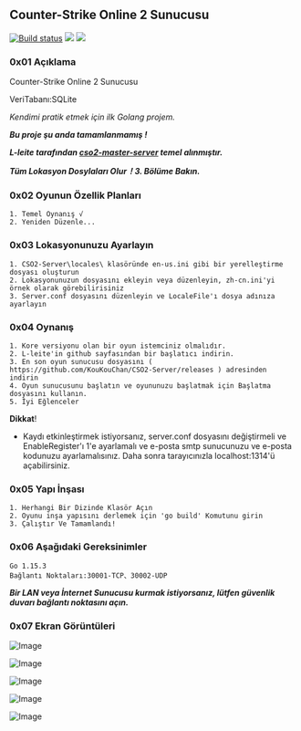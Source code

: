 ## Counter-Strike Online 2 Sunucusu 

[![Build status](https://ci.appveyor.com/api/projects/status/a4pj1il9li5s08k5?svg=true)](https://ci.appveyor.com/project/KouKouChan/cso2-server)
[![](https://img.shields.io/badge/license-MIT-green)](./LICENSE)
[![](https://img.shields.io/badge/version-v0.4.2-blue)](https://github.com/KouKouChan/CSO2-Server/releases)

### 0x01 Açıklama

Counter-Strike Online 2 Sunucusu

VeriTabanı:SQLite

*Kendimi pratik etmek için ilk Golang projem.*

***Bu proje şu anda tamamlanmamış !***

***L-leite tarafından [cso2-master-server](https://github.com/L-Leite/cso2-master-server) temel alınmıştır.***

***Tüm Lokasyon Dosylaları Olur！3. Bölüme Bakın.***

### 0x02 Oyunun Özellik Planları

    1. Temel Oynanış √
    2. Yeniden Düzenle...

### 0x03 Lokasyonunuzu Ayarlayın

```
1. CSO2-Server\locales\ klasöründe en-us.ini gibi bir yerelleştirme dosyası oluşturun
2. Lokasyonunuzun dosyasını ekleyin veya düzenleyin, zh-cn.ini'yi örnek olarak görebilirisiniz
3. Server.conf dosyasını düzenleyin ve LocaleFile'ı dosya adınıza ayarlayın
```

### 0x04 Oynanış

    1. Kore versiyonu olan bir oyun istemciniz olmalıdır.
    2. L-leite'in github sayfasından bir başlatıcı indirin.
    3. En son oyun sunucusu dosyasını ( https://github.com/KouKouChan/CSO2-Server/releases ) adresinden indirin
    4. Oyun sunucusunu başlatın ve oyununuzu başlatmak için Başlatma dosyasını kullanın.
    5. İyi Eğlenceler

**Dikkat**!

- Kaydı etkinleştirmek istiyorsanız, server.conf dosyasını değiştirmeli ve EnableRegister'ı 1'e ayarlamalı ve e-posta smtp sunucunuzu ve e-posta kodunuzu ayarlamalısınız. Daha sonra tarayıcınızla localhost:1314'ü açabilirsiniz.

### 0x05 Yapı İnşası

    1. Herhangi Bir Dizinde Klasör Açın
    2. Oyunu inşa yapısını derlemek için 'go build' Komutunu girin
    3. Çalıştır Ve Tamamlandı!

### 0x06 Aşağıdaki Gereksinimler

    Go 1.15.3
    Bağlantı Noktaları:30001-TCP、30002-UDP

***Bir LAN veya İnternet Sunucusu kurmak istiyorsanız, lütfen güvenlik duvarı bağlantı noktasını açın.***

### 0x07 Ekran Görüntüleri

![Image](./photos/main.png)

![Image](./photos/intro.png)

![Image](./photos/channel.png)

![Image](./photos/ingame.jpg)

![Image](./photos/result.jpg)
